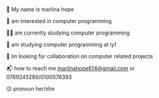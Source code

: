 👋 My name is marlina hope 

👀 am interested in computer programming
 
🧑‍💻 am currently studying computer programming 

📖 am studying computer programming at iyf 

💞 im looking for collaboration on computer related projects 

📬 how to reach me marlinahope614@gmail.com or 0769245289/0100576393

😉 pronoun her/she 